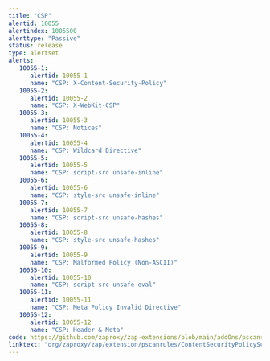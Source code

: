 ```yaml
---
title: "CSP"
alertid: 10055
alertindex: 1005500
alerttype: "Passive"
status: release
type: alertset
alerts:
   10055-1:
      alertid: 10055-1
      name: "CSP: X-Content-Security-Policy"
   10055-2:
      alertid: 10055-2
      name: "CSP: X-WebKit-CSP"
   10055-3:
      alertid: 10055-3
      name: "CSP: Notices"
   10055-4:
      alertid: 10055-4
      name: "CSP: Wildcard Directive"
   10055-5:
      alertid: 10055-5
      name: "CSP: script-src unsafe-inline"
   10055-6:
      alertid: 10055-6
      name: "CSP: style-src unsafe-inline"
   10055-7:
      alertid: 10055-7
      name: "CSP: script-src unsafe-hashes"
   10055-8:
      alertid: 10055-8
      name: "CSP: style-src unsafe-hashes"
   10055-9:
      alertid: 10055-9
      name: "CSP: Malformed Policy (Non-ASCII)"
   10055-10:
      alertid: 10055-10
      name: "CSP: script-src unsafe-eval"
   10055-11:
      alertid: 10055-11
      name: "CSP: Meta Policy Invalid Directive"
   10055-12:
      alertid: 10055-12
      name: "CSP: Header & Meta"
code: https://github.com/zaproxy/zap-extensions/blob/main/addOns/pscanrules/src/main/java/org/zaproxy/zap/extension/pscanrules/ContentSecurityPolicyScanRule.java
linktext: "org/zaproxy/zap/extension/pscanrules/ContentSecurityPolicyScanRule.java"
---
```

